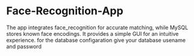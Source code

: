 # Face-Recognition-App
 The app integrates face_recognition for accurate matching, while MySQL stores known face encodings. It provides a simple GUI for an intuitive experience.
for the database configaration give your database usename and password
